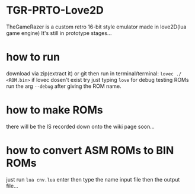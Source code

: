 # TGR-PRTO-Love2D
TheGameRazer is a custom retro 16-bit style emulator made in love2D(lua game engine)
It's still in prototype stages...

# how to run
download via zip(extract it) or git then run in terminal/terminal: `lovec ./ <ROM.bin>` if lovec dosen't exist try just typing `love` for debug testing ROMs run the arg `--debug` after giving the ROM name.

# how to make ROMs
there will be the IS recorded down onto the wiki page soon...

# how to convert ASM ROMs to BIN ROMs
just run `lua cnv.lua` enter then type the name input file then the output file...
